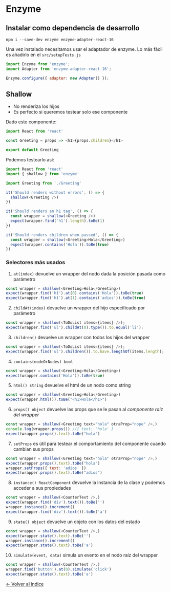 # Enzyme

## Instalar como dependencia de desarrollo

`npm i --save-dev enzyme enzyme-adapter-react-16`

Una vez instalado necesitamos usar el adaptador de enzyme. Lo más fácil es añadirlo en el `src/setupTests.js`

```js
import Enzyme from 'enzyme';
import Adapter from 'enzyme-adapter-react-16';

Enzyme.configure({ adapter: new Adapter() });
```


## Shallow

* No renderiza los hijos
* Es perfecto si queremos testear solo ese componente

Dado este componente:

```js
import React from 'react'

const Greeting = props => <h1>{props.children}</h1>

export default Greeting
```

Podemos testearlo así:

```js
import React from 'react'
import { shallow } from 'enzyme'

import Greeting from './Greeting'

it('Should renders without errors', () => {
  shallow(<Greeting />)
})

it('Should renders an h1 tag', () => {
  const wrapper = shallow(<Greeting />)
  expect(wrapper.find('h1').length).toBe(1)
})

it('Should renders children when passed', () => {
  const wrapper = shallow(<Greeting>Hola</Greeting>)
  expect(wrapper.contains('Hola')).toBe(true)
})
```

### Selectores más usados

1. `at(index)` devuelve un wrapper del nodo dada la posición pasada como parámetro

```js
const wrapper = shallow(<Greeting>Hola</Greeting>)
expect(wrapper.find('h1').at(0).contains('Hola')).toBe(true)
expect(wrapper.find('h1').at(1).contains('adios')).toBe(true)
```

2. `childAt(index)` devuelve un wrapper del hijo especificado por parámetro

```js
const wrapper = shallow(<ToDoList items={items} />);
expect(wrapper.find('ul').childAt(0).type()).to.equal('li');
```

3. `children()` devuelve un wrapper con todos los hijos del wrapper

```js
const wrapper = shallow(<ToDoList items={items} />);
expect(wrapper.find('ul').children()).to.have.lengthOf(items.length);
```

4. `contains(nodeOrNodes) bool`

```js
const wrapper = shallow(<Greeting>Hola</Greeting>)
expect(wrapper.contains('Hola')).toBe(true)
```

5. `html() string` devuelve el html de un nodo como string

```js
const wrapper = shallow(<Greeting>Hola</Greeting>)
expect(wrapper.html()).toBe("<h1>Hola</h1>")
```

6. `props() object` devuelve las props que se le pasan al *componente raiz del wrapper*

```js
const wrapper = shallow(<Greeting text="hola" otraProp="nope" />,)
console.log(wrapper.props()) //{ text: 'hola' }
expect(wrapper.props().text).toBe("hola")
```

7. `setProps` es útil para testear el comportamiento del componente cuando cambian sus props

```js
const wrapper = shallow(<Greeting text="hola" otraProp="nope" />,)
expect(wrapper.props().text).toBe("hola")
wrapper.setProps({ text: 'adios' })
expect(wrapper.props().text).toBe("adios")
```

8. `instance() ReactComponent` devuelve la instancia de la clase y podemos acceder a sus propiedades

```js
const wrapper = shallow(<CounterText />,)
expect(wrapper.find('div').text()).toBe('')
wrapper.instance().increment()
expect(wrapper.find('div').text()).toBe('a')
```

9. `state() object` devuelve un objeto con los datos del estado

```js
const wrapper = shallow(<CounterText />,)
expect(wrapper.state().text).toBe('')
wrapper.instance().increment()
expect(wrapper.state().text).toBe('a')
```

10. `simulate(event, data)` simula un evento en el nodo raíz del wrapper

```js
const wrapper = shallow(<CounterText />,)
wrapper.find('button').at(0).simulate('click')
expect(wrapper.state().text).toBe('a')
```

[<- Volver al índice](./../README.md)